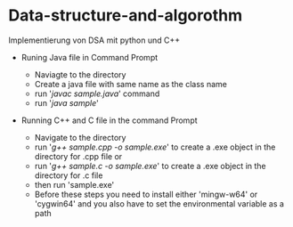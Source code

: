 # Data-structure-and-algorothm
Implementierung von DSA mit python und C++

* Runing Java file in Command Prompt
  - Naviagte to the directory
  - Create a java file with same name as the class name
  - run '_javac sample.java_' command
  - run '_java sample_'

* Running C++ and C file in the command Prompt
  - Navigate to the directory
  - run '_g++ sample.cpp -o sample.exe_' to create a .exe object in the directory for .cpp file or
  - run '_g++ sample.c -o sample.exe_' to create a .exe object in the directory for .c file
  - then run 'sample.exe'
  - Before these steps you need to install either 'mingw-w64' or 'cygwin64' and you also have to set the environmental variable as a path

